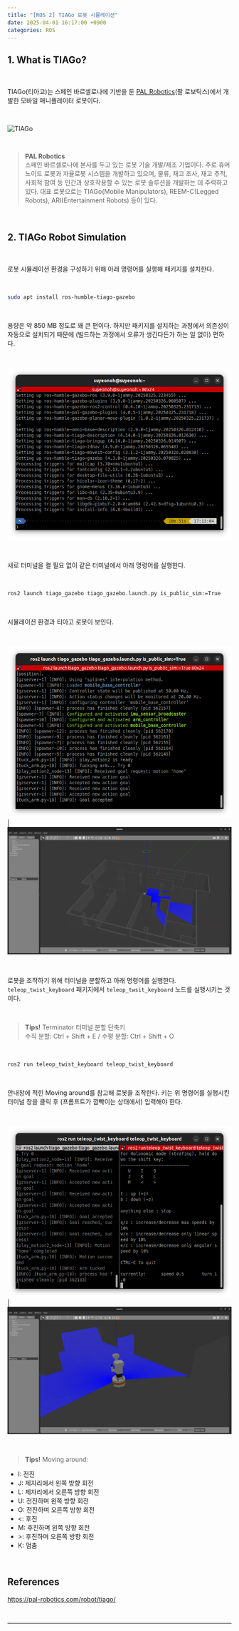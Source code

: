 ```yaml
---
title: "[ROS 2] TIAGo 로봇 시뮬레이션"
date: 2025-04-01 16:17:00 +0900
categories: ROS
---
```


## 1. What is TIAGo?

<br>

TIAGo(티아고)는 스페인 바르셀로나에 기반을 둔 [PAL Robotics](https://pal-robotics.com/)(팔 로보틱스)에서 개발한 모바일 매니퓰레이터 로봇이다.



<br>

![TIAGo](https://pal-robotics.com/wp-content/uploads/2024/04/TIAGo-Mobile-Manipulator-Robot-918x1024.webp)


<br>

> **PAL Robotics**  
스페인 바르셀로나에 본사를 두고 있는 로봇 기술 개발/제조 기업이다. 주로 휴머노이드 로봇과 자율로봇 시스템을 개발하고 있으며, 물류, 재고 조사, 재고 추적, 사회적 참여 등 인간과 상호작용할 수 있는 로봇 솔루션을 개발하는 데 주력하고 있다. 대표 로봇으로는 TIAGo(Mobile Manipulators), REEM-C(Legged Robots), ARI(Entertainment Robots) 등이 있다.


<br>


## 2. TIAGo Robot Simulation

<br>

로봇 시뮬레이션 환경을 구성하기 위해 아래 명령어를 실행해 패키지를 설치한다.

<br>

```bash
sudo apt install ros-humble-tiago-gazebo
```

<br>

용량은 약 850 MB 정도로 꽤 큰 편이다. 하지만 패키지를 설치하는 과정에서 의존성이 자동으로 설치되기 때문에 (빌드하는 과정에서 오류가 생긴다든가 하는 일 없이) 편하다.

<br>

![TIAGo-1](/assets/img/2025-04-01/tiago-1.png)

<br>

새로 터미널을 켤 필요 없이 같은 터미널에서 아래 명령어를 실행한다.

<br>

```bash
ros2 launch tiago_gazebo tiago_gazebo.launch.py is_public_sim:=True
```

<br>

시뮬레이션 환경과 티아고 로봇이 보인다.

<br>

![TIAGo-2](/assets/img/2025-04-01/tiago-2.png)|![TIAGo-3](/assets/img/2025-04-01/tiago-3.png)

<br>

로봇을 조작하기 위해 터미널을 분할하고 아래 명령어를 실행한다. `teleop_twist_keyboard` 패키지에서 `teleop_twsit_keyboard` 노드를 실행시키는 것이다.

<br>

> **Tips!** Terminator 터미널 분할 단축키  
수직 분할: Ctrl + Shift + E / 수평 분할: Ctrl + Shift + O

<br>

```bash
ros2 run teleop_twist_keyboard teleop_twist_keyboard
```

<br>

안내창에 적힌 Moving around를 참고해 로봇을 조작한다. 키는 위 명령어를 실행시킨 터미널 창을 클릭 후 (프롬프트가 깜빡이는 상태에서) 입력해야 한다.

<br>

![TIAGo-4](/assets/img/2025-04-01/tiago-4.png)|![TIAGo-5](/assets/img/2025-04-01/tiago-5.png)

<br>

> **Tips!** Moving around:  
* I: 전진  
* J: 제자리에서 왼쪽 방향 회전  
* L: 제자리에서 오른쪽 방향 회전  
* U: 전진하며 왼쪽 방향 회전  
* O: 전진하며 오른쪽 방향 회전  
* <: 후진  
* M: 후진하며 왼쪽 방향 회전  
* \>: 후진하며 오른쪽 방향 회전  
* K: 멈춤

<br>

## References

https://pal-robotics.com/robot/tiago/

&nbsp;

---